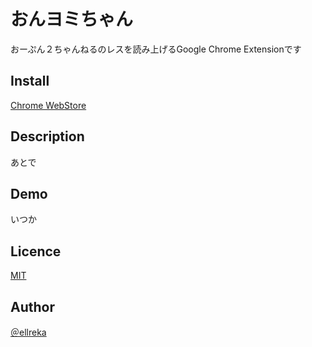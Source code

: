 おんヨミちゃん
====

おーぷん２ちゃんねるのレスを読み上げるGoogle Chrome Extensionです

## Install
[Chrome WebStore](https://chrome.google.com/webstore/detail/onmhkgkgngndakhakokgfgopchckepfd/publish-accepted?authuser=0&hl=ja)

## Description
あとで

## Demo
いつか

## Licence
[MIT](https://github.com/ellreka/onyomichan/blob/master/LICENSE)

## Author
[＠ellreka](https://twitter.com/ellreka)
